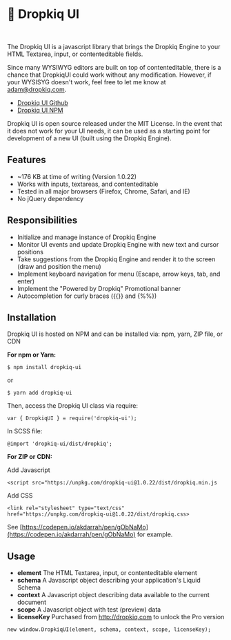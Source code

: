 # 🚀 Dropkiq UI

&nbsp;

The Dropkiq UI is a javascript library that brings the Dropkiq Engine to your HTML Textarea, input, or contenteditable fields.

Since many WYSIWYG editors are built on top of contenteditable, there is a chance that DropkiqUI could work without any modification. However, if your WYSISYG doesn't work, feel free to let me know at adam@dropkiq.com.

* [Dropkiq UI Github](https://github.com/akdarrah/dropkiq-ui)
* [Dropkiq UI NPM](https://www.npmjs.com/package/dropkiq-ui)

Dropkiq UI is open source released under the MIT License. In the event that it does not work for your UI needs, it can be used as a starting point for development of a new UI (built using the Dropkiq Engine).

## Features

* ~176 KB at time of writing (Version 1.0.22)
* Works with inputs, textareas, and contenteditable
* Tested in all major browsers (Firefox, Chrome, Safari, and IE)
* No jQuery dependency

## Responsibilities

* Initialize and manage instance of Dropkiq Engine
* Monitor UI events and update Dropkiq Engine with new text and cursor positions
* Take suggestions from the Dropkiq Engine and render it to the screen (draw and position the menu)
* Implement keyboard navigation for menu (Escape, arrow keys, tab, and enter)
* Implement the "Powered by Dropkiq" Promotional banner
* Autocompletion for curly braces ({{}} and {%%})

## Installation

Dropkiq UI is hosted on NPM and can be installed via: npm, yarn, ZIP file, or CDN

**For npm or Yarn:**

```
$ npm install dropkiq-ui
```

or

```
$ yarn add dropkiq-ui
```

Then, access the Dropkiq UI class via require:

```
var { DropkiqUI } = require('dropkiq-ui');
```

In SCSS file:

```
@import 'dropkiq-ui/dist/dropkiq';
```

**For ZIP or CDN:**

Add Javascript

```
<script src="https://unpkg.com/dropkiq-ui@1.0.22/dist/dropkiq.min.js
```

Add CSS

```
<link rel="stylesheet" type="text/css" href="https://unpkg.com/dropkiq-ui@1.0.22/dist/dropkiq.css>
```

See [https://codepen.io/akdarrah/pen/gObNaMo](https://codepen.io/akdarrah/pen/gObNaMo) for example.

## Usage

* **element** The HTML Textarea, input, or contenteditable element
* **schema** A Javascript object describing your application's Liquid Schema
* **context** A Javascript object describing data available to the current document
* **scope** A Javascript object with test (preview) data
* **licenseKey** Purchased from http://dropkiq.com to unlock the Pro version

```
new window.DropkiqUI(element, schema, context, scope, licenseKey);
```
